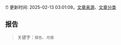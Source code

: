 :alarm_clock: 更新时间: 2025-02-13 03:01:09。[文章来源](/README.md)、[文章分类](/TAGS.md)

## 报告


> 关键字：`报告`、`月报`



